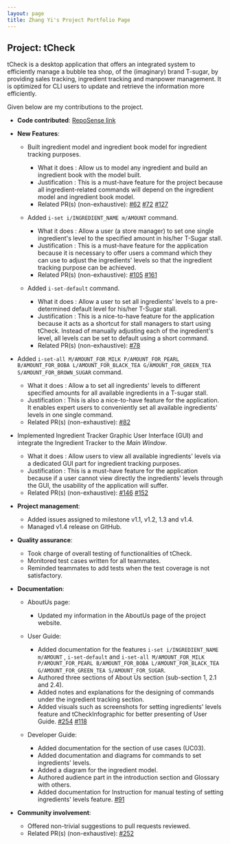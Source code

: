 ```yaml
---
layout: page
title: Zhang Yi's Project Portfolio Page
---
```

## Project: tCheck
tCheck is a desktop application that offers an integrated system to efficiently manage a bubble tea shop, of the (imaginary) brand T-sugar, by providing sales tracking, ingredient tracking and manpower management. It is optimized for CLI users to update and retrieve the information more efficiently.
  
Given below are my contributions to the project.

* **Code contributed**: [RepoSense link](https://nus-cs2103-ay2021s1.github.io/tp-dashboard/#breakdown=true&search=diwu-yi&sort=groupTitle&sortWithin=title&since=2020-08-14&until=2020-11-09&timeframe=commit&mergegroup=&groupSelect=groupByRepos&checkedFileTypes=docs~functional-code~test-code~other)

* **New Features**:

  * Built ingredient model and ingredient book model for ingredient tracking purposes.
    * What it does : Allow us to model any ingredient and build an ingredient book with the model built.
    * Justification : This is a must-have feature for the project because all ingredient-related commands will depend on the ingredient model and ingredient book model.
    * Related PR(s) (non-exhaustive):
    [#62](https://github.com/AY2021S1-CS2103T-T12-2/tp/pull/62)
    [#72](https://github.com/AY2021S1-CS2103T-T12-2/tp/pull/72)
    [#127](https://github.com/AY2021S1-CS2103T-T12-2/tp/pull/127)
  
  * Added `i-set i/INGREDIENT_NAME m/AMOUNT` command.
    * What it does : Allow a user (a store manager) to set one single ingredient's level to the specified amount in his/her T-Sugar stall.
    * Justification : This is a must-have feature for the application because it is necessary to offer users a command which they can use to adjust the ingredients' levels so that the ingredient tracking purpose can be achieved.
    * Related PR(s) (non-exhaustive):
    [#105](https://github.com/AY2021S1-CS2103T-T12-2/tp/pull/105)
    [#161](https://github.com/AY2021S1-CS2103T-T12-2/tp/pull/161)
    
  * Added `i-set-default` command.
    * What it does : Allow a user to set all ingredients' levels to a pre-determined default level for his/her T-Sugar stall.
    * Justification : This is a nice-to-have feature for the application because it acts as a shortcut for stall managers to start using tCheck. Instead of manually adjusting each of the ingredient's level, all levels can be set to default using a short command.
    * Related PR(s) (non-exhaustive):
    [#78](https://github.com/AY2021S1-CS2103T-T12-2/tp/pull/78)
<div style="page-break-after: always;"></div>

  * Added `i-set-all M/AMOUNT_FOR_MILK P/AMOUNT_FOR_PEARL B/AMOUNT_FOR_BOBA L/AMOUNT_FOR_BLACK_TEA G/AMOUNT_FOR_GREEN_TEA S/AMOUNT_FOR_BROWN_SUGAR` command.
    * What it does : Allow a to set all ingredients' levels to different specified amounts for all available ingredients in a T-sugar stall.
    * Justification : This is also a nice-to-have feature for the application. It enables expert users to conveniently set all available ingredients' levels in one single command.
    * Related PR(s) (non-exhaustive):
    [#82](https://github.com/AY2021S1-CS2103T-T12-2/tp/pull/82)
    
  * Implemented Ingredient Tracker Graphic User Interface (GUI) and integrate the Ingredient Tracker to the _Main Window_.
    * What it does : Allow users to view all available ingredients' levels via a dedicated GUI part for ingredient tracking purposes.
    * Justification : This is a must-have feature for the application because if a user cannot view directly the ingredients' levels through the GUI, the usability of the application will suffer.
    * Related PR(s) (non-exhaustive):
    [#146](https://github.com/AY2021S1-CS2103T-T12-2/tp/pull/146)
    [#152](https://github.com/AY2021S1-CS2103T-T12-2/tp/pull/152)
   
* **Project management**:

  * Added issues assigned to milestone v1.1, v1.2, 1.3 and v1.4.
  * Managed v1.4 release on GitHub.
  
* **Quality assurance**:

  * Took charge of overall testing of functionalities of tCheck.
  * Monitored test cases written for all teammates.
  * Reminded teammates to add tests when the test coverage is not satisfactory.

* **Documentation**:

  * AboutUs page:
    * Updated my information in the AboutUs page of the project website.
 
  * User Guide:
    * Added documentation for the features `i-set i/INGREDIENT_NAME m/AMOUNT` , `i-set-default` and `i-set-all M/AMOUNT_FOR_MILK P/AMOUNT_FOR_PEARL B/AMOUNT_FOR_BOBA L/AMOUNT_FOR_BLACK_TEA G/AMOUNT_FOR_GREEN_TEA S/AMOUNT_FOR_SUGAR`.
    * Authored three sections of About Us section (sub-section 1, 2.1 and 2.4).
    * Added notes and explanations for the designing of commands under the ingredient tracking section.
    * Added visuals such as screenshots for setting ingredients' levels feature and tCheckInfographic for better presenting of User Guide.
    [#254](https://github.com/AY2021S1-CS2103T-T12-2/tp/pull/254)
    [#118](https://github.com/AY2021S1-CS2103T-T12-2/tp/pull/118)
    
  * Developer Guide:
    * Added documentation for the section of use cases (UC03).
    * Added documentation and diagrams for commands to set ingredients' levels.
    * Added a diagram for the ingredient model.
    * Authored audience part in the introduction section and Glossary with others.
    * Added documentation for Instruction for manual testing of setting ingredients' levels feature.
    [#91](https://github.com/AY2021S1-CS2103T-T12-2/tp/pull/91)
    
* **Community involvement**:
  * Offered non-trivial suggestions to pull requests reviewed.
  * Related PR(s) (non-exhaustive):
  [#252](https://github.com/AY2021S1-CS2103T-T12-2/tp/pull/252)
  
